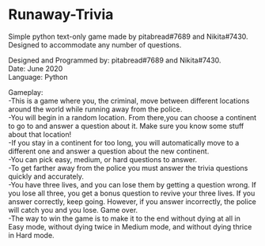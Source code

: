 # Runaway-Trivia
Simple python text-only game made by pitabread#7689 and Nikita#7430. Designed to accommodate any number of questions.

Designed and Programmed by: pitabread#7689 and Nikita#7430.\
Date: June 2020\
Language: Python

Gameplay:\
-This is a game where you, the criminal, move between different locations around the world while running away from the police.\
-You will begin in a random location. From there,you can choose a continent to go to and answer a question about it. Make sure you know some stuff about that location!\
-If you stay in a continent for too long, you will automatically move to a different one and answer a question about the new continent.\
-You can pick easy, medium, or hard questions to answer.\
-To get farther away from the police you must answer the trivia questions quickly and accurately.\
-You have three lives, and you can lose them by getting a question wrong. If you lose all three, you get a bonus question to revive your three lives. If you answer correctly, keep going. However, if you answer incorrectly, the police will catch you and you lose. Game over.\
-The way to win the game is to make it to the end without dying at all in Easy mode, without dying twice in Medium mode, and without dying thrice in Hard mode.


